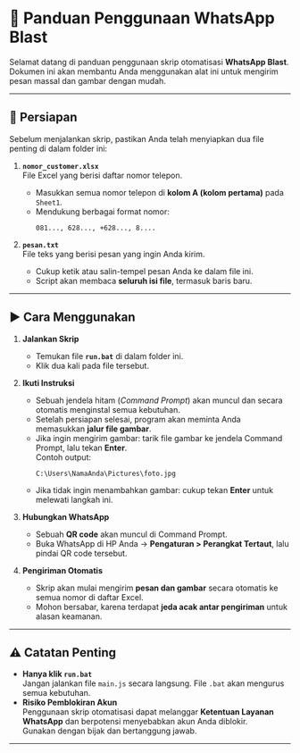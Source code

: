 # 📱 Panduan Penggunaan WhatsApp Blast

Selamat datang di panduan penggunaan skrip otomatisasi **WhatsApp Blast**.  
Dokumen ini akan membantu Anda menggunakan alat ini untuk mengirim pesan massal dan gambar dengan mudah.

---

## 📂 Persiapan

Sebelum menjalankan skrip, pastikan Anda telah menyiapkan dua file penting di dalam folder ini:

1. **`nomor_customer.xlsx`**  
   File Excel yang berisi daftar nomor telepon.  
   - Masukkan semua nomor telepon di **kolom A (kolom pertama)** pada `Sheet1`.  
   - Mendukung berbagai format nomor:  
     ```
     081..., 628..., +628..., 8....
     ```

2. **`pesan.txt`**  
   File teks yang berisi pesan yang ingin Anda kirim.  
   - Cukup ketik atau salin-tempel pesan Anda ke dalam file ini.  
   - Script akan membaca **seluruh isi file**, termasuk baris baru.

---

## ▶️ Cara Menggunakan

1. **Jalankan Skrip**  
   - Temukan file **`run.bat`** di dalam folder ini.  
   - Klik dua kali pada file tersebut.  

2. **Ikuti Instruksi**  
   - Sebuah jendela hitam (*Command Prompt*) akan muncul dan secara otomatis menginstal semua kebutuhan.  
   - Setelah persiapan selesai, program akan meminta Anda memasukkan **jalur file gambar**.  
   - Jika ingin mengirim gambar: tarik file gambar ke jendela Command Prompt, lalu tekan **Enter**.  
     Contoh output:
     ```
     C:\Users\NamaAnda\Pictures\foto.jpg
     ```
   - Jika tidak ingin menambahkan gambar: cukup tekan **Enter** untuk melewati langkah ini.  

3. **Hubungkan WhatsApp**  
   - Sebuah **QR code** akan muncul di Command Prompt.  
   - Buka WhatsApp di HP Anda → **Pengaturan > Perangkat Tertaut**, lalu pindai QR code tersebut.  

4. **Pengiriman Otomatis**  
   - Skrip akan mulai mengirim **pesan dan gambar** secara otomatis ke semua nomor di daftar Excel.  
   - Mohon bersabar, karena terdapat **jeda acak antar pengiriman** untuk alasan keamanan.  

---

## ⚠️ Catatan Penting

- **Hanya klik `run.bat`**  
  Jangan jalankan file `main.js` secara langsung. File `.bat` akan mengurus semua kebutuhan.  
- **Risiko Pemblokiran Akun**  
  Penggunaan skrip otomatisasi dapat melanggar **Ketentuan Layanan WhatsApp** dan berpotensi menyebabkan akun Anda diblokir.  
  Gunakan dengan bijak dan bertanggung jawab.  

---
